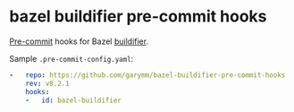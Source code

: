 # bazel buildifier pre-commit hooks

[Pre-commit](https://pre-commit.com/) hooks for Bazel [buildifier](https://github.com/bazelbuild/buildtools/blob/master/buildifier/README.md).

Sample `.pre-commit-config.yaml`:

```yaml
-   repo: https://github.com/garymm/bazel-buildifier-pre-commit-hooks
    rev: v8.2.1
    hooks:
    -   id: bazel-buildifier
```
